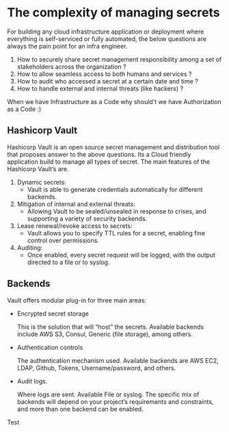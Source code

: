 # The complexity of managing secrets
For building any cloud infrastructure application or deployment where everything is self-serviced or fully automated, 
the below questions are always the pain point for an infra engineer.  
1. How to securely share secret management responsibility among a set of stakeholders across the organization ?
2. How to allow seamless access to both humans and services ?
3. How to audit who accessed a secret at a certain date and time ?
4. How to handle external and internal threats (like hackers) ?

When we have Infrastructure as a Code why should't we have Authorization as a Code :)


## Hashicorp Vault
Hashicorp Vault is an open source secret management and distribution tool that proposes answer to the above questions.
Its a Cloud friendly application build to manage all types of secret.
The main features of the Hashicorp Vault’s are.

1. Dynamic secrets: 
    * Vault is able to generate credentials automatically for different backends.
2. Mitigation of internal and external threats: 
    * Allowing Vault to be sealed/unsealed in response to crises, and supporting a variety of security backends.
3. Lease renewal/revoke access to secrets: 
    * Vault allows you to specify TTL rules for a secret, enabling fine control over permissions.
4. Auditing: 
    * Once enabled, every secret request will be logged, with the output directed to a file or to syslog.

## Backends
Vault offers modular plug-in for three main areas: 
   * Encrypted secret storage
   
        This is the solution that will “host” the secrets. Available backends include AWS S3, Consul, Generic (file storage), among others.
   * Authentication controls
   
        The authentication mechanism used. Available backends are AWS EC2, LDAP, Github, Tokens, Username/password, and others.
   * Audit logs.
   
        Where logs are sent. Available File or syslog. The specific mix of backends will depend on your project’s requirements and constraints, and more than one backend can be enabled.
 
 
 Test
 
 
 
 
 